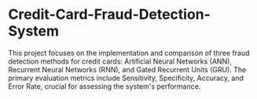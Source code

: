 # Credit-Card-Fraud-Detection-System
This  project focuses on the implementation and comparison of three fraud detection methods for credit cards: Artificial Neural Networks (ANN), Recurrent Neural Networks (RNN), and Gated Recurrent Units (GRU). The primary evaluation metrics include Sensitivity, Specificity, Accuracy, and Error Rate, crucial for assessing the system's performance.
